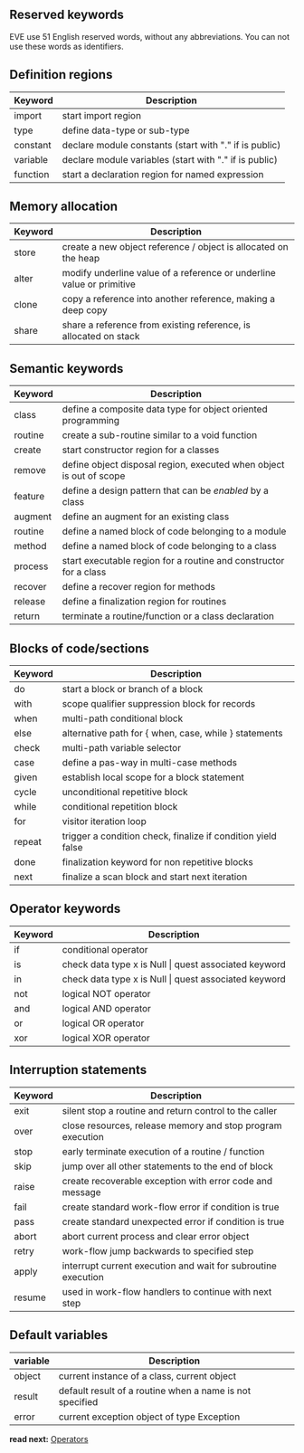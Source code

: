 ## Reserved keywords

EVE use 51 English reserved words, without any abbreviations. You can not use these words as identifiers.


## Definition regions

| Keyword  | Description
|----------|-----------------------------------------------------------------------
| import   | start import region
| type     | define data-type or sub-type 
| constant | declare module constants (start with "." if is public)
| variable | declare module variables (start with "." if is public)
| function | start a declaration region for named expression

## Memory allocation

| Keyword  | Description
|----------|-----------------------------------------------------------------------
| store    | create a new object reference / object is allocated on the heap
| alter    | modify underline value of a reference or underline value or primitive
| clone    | copy a reference into another reference, making a deep copy
| share    | share  a reference from existing reference, is allocated on stack

## Semantic keywords

| Keyword  | Description
|----------|-----------------------------------------------------------------------
| class    | define a composite data type for object oriented programming
| routine  | create a sub-routine similar to a void function
| create   | start constructor region for a classes
| remove   | define object disposal region, executed when object is out of scope
| feature  | define a design pattern that can be _enabled_ by a class
| augment  | define an augment for an existing class
| routine  | define a named block of code belonging to a module
| method   | define a named block of code belonging to a class
| process  | start executable region for a routine and constructor for a class
| recover  | define a recover region for methods
| release  | define a finalization region for routines
| return   | terminate a routine/function or a class declaration

## Blocks of code/sections

| Keyword  | Description
|----------|---------------------------------------------------------------------
| do       | start a block or branch of a block
| with     | scope qualifier suppression block for records
| when     | multi-path conditional block
| else     | alternative path for { when, case, while } statements 
| check    | multi-path variable selector
| case     | define a pas-way in multi-case methods
| given    | establish local scope for a block statement 
| cycle    | unconditional repetitive block
| while    | conditional repetition block
| for      | visitor iteration loop 
| repeat   | trigger a condition check, finalize if condition yield false
| done     | finalization keyword for non repetitive blocks 
| next     | finalize a scan block and start next iteration

## Operator keywords

| Keyword  | Description
|----------|-----------------------------------------------------------------
| if       | conditional operator
| is       | check data type x is Null \| quest associated keyword
| in       | check data type x is Null \| quest associated keyword
| not      | logical NOT operator
| and      | logical AND operator
| or       | logical OR  operator
| xor      | logical XOR operator


## Interruption statements

| Keyword  | Description
|----------|-------------------------------------------------------------------
| exit     | silent stop a routine and return control to the caller
| over     | close resources, release memory and stop program execution
| stop     | early terminate execution of a routine / function
| skip     | jump over all other statements to the end of block
| raise    | create recoverable exception with error code and message
| fail     | create standard work-flow error if condition is true
| pass     | create standard unexpected error if condition is true
| abort    | abort current process and clear error object
| retry    | work-flow jump backwards to specified step
| apply    | interrupt current execution and wait for subroutine execution
| resume   | used in work-flow handlers to continue with next step


## Default variables

| variable  | Description
|-----------|------------------------------------------------------------------
| object    | current instance of a class, current object
| result    | default result of a routine when a name is not specified
| error     | current exception object of type Exception

**read next:** [Operators](operators.md)